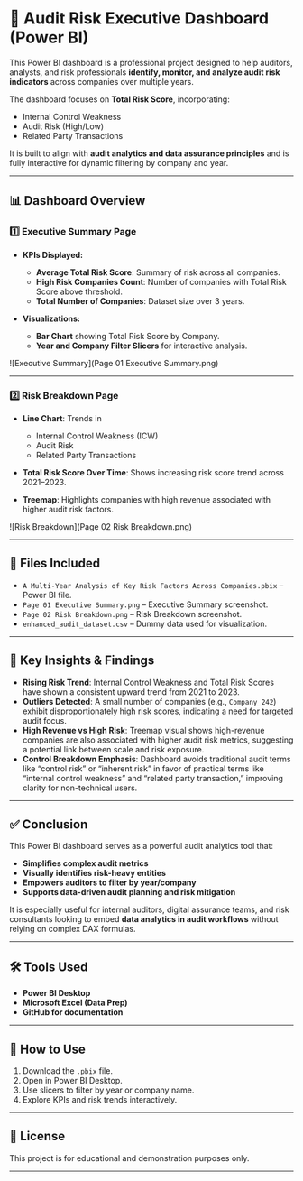 
# 🧾 Audit Risk Executive Dashboard (Power BI)

This Power BI dashboard is a professional project designed to help auditors, analysts, and risk professionals **identify, monitor, and analyze audit risk indicators** across companies over multiple years.

The dashboard focuses on **Total Risk Score**, incorporating:
- Internal Control Weakness
- Audit Risk (High/Low)
- Related Party Transactions

It is built to align with **audit analytics and data assurance principles** and is fully interactive for dynamic filtering by company and year.

---

## 📊 Dashboard Overview

### 1️⃣ Executive Summary Page

- **KPIs Displayed:**
  - **Average Total Risk Score**: Summary of risk across all companies.
  - **High Risk Companies Count**: Number of companies with Total Risk Score above threshold.
  - **Total Number of Companies**: Dataset size over 3 years.

- **Visualizations:**
  - **Bar Chart** showing Total Risk Score by Company.
  - **Year and Company Filter Slicers** for interactive analysis.

![Executive Summary](Page 01 Executive Summary.png)

---

### 2️⃣ Risk Breakdown Page

- **Line Chart**: Trends in
  - Internal Control Weakness (ICW)
  - Audit Risk
  - Related Party Transactions

- **Total Risk Score Over Time**: Shows increasing risk score trend across 2021–2023.

- **Treemap**: Highlights companies with high revenue associated with higher audit risk factors.

![Risk Breakdown](Page 02 Risk Breakdown.png)

---

## 📁 Files Included

- `A Multi-Year Analysis of Key Risk Factors Across Companies.pbix` – Power BI file.
- `Page 01 Executive Summary.png` – Executive Summary screenshot.
- `Page 02 Risk Breakdown.png` – Risk Breakdown screenshot.
- `enhanced_audit_dataset.csv` – Dummy data used for visualization.

---

## 🎯 Key Insights & Findings

- **Rising Risk Trend**: Internal Control Weakness and Total Risk Scores have shown a consistent upward trend from 2021 to 2023.
- **Outliers Detected**: A small number of companies (e.g., `Company_242`) exhibit disproportionately high risk scores, indicating a need for targeted audit focus.
- **High Revenue vs High Risk**: Treemap visual shows high-revenue companies are also associated with higher audit risk metrics, suggesting a potential link between scale and risk exposure.
- **Control Breakdown Emphasis**: Dashboard avoids traditional audit terms like “control risk” or “inherent risk” in favor of practical terms like “internal control weakness” and “related party transaction,” improving clarity for non-technical users.

---

## ✅ Conclusion

This Power BI dashboard serves as a powerful audit analytics tool that:
- **Simplifies complex audit metrics**
- **Visually identifies risk-heavy entities**
- **Empowers auditors to filter by year/company**
- **Supports data-driven audit planning and risk mitigation**

It is especially useful for internal auditors, digital assurance teams, and risk consultants looking to embed **data analytics in audit workflows** without relying on complex DAX formulas.

---

## 🛠 Tools Used

- **Power BI Desktop**
- **Microsoft Excel (Data Prep)**
- **GitHub for documentation**

---


## 📌 How to Use

1. Download the `.pbix` file.
2. Open in Power BI Desktop.
3. Use slicers to filter by year or company name.
4. Explore KPIs and risk trends interactively.

---

## 📜 License

This project is for educational and demonstration purposes only.

---


